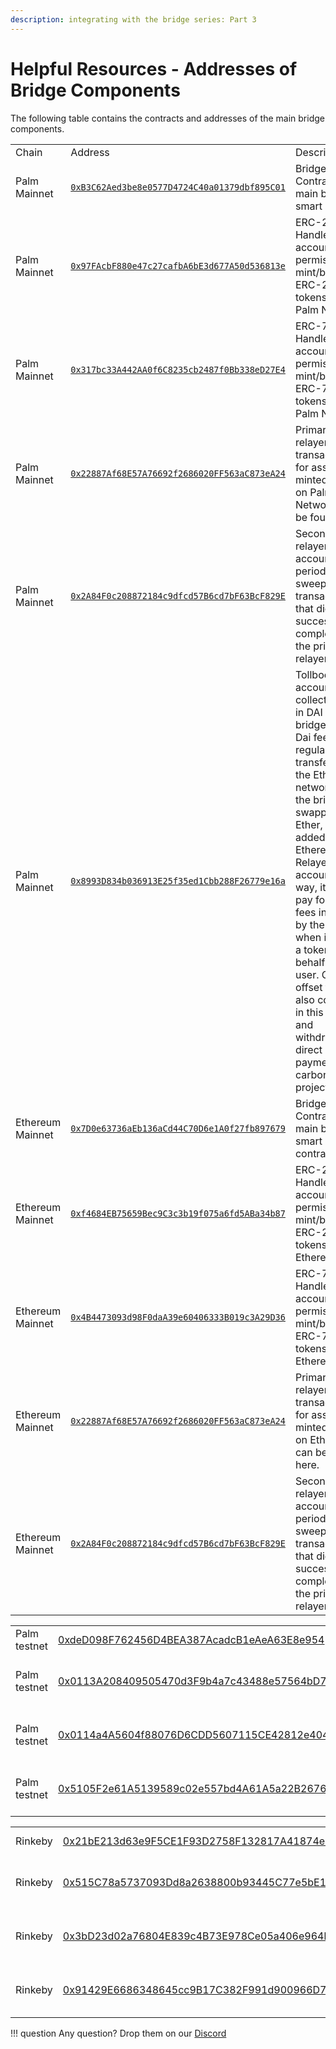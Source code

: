 ```yaml
---
description: integrating with the bridge series: Part 3
---
```


# Helpful Resources - Addresses of Bridge Components

The following table contains the contracts and addresses of the main bridge components.

<table>
  <tr>
   <td>Chain
   </td>
   <td>Address
   </td>
   <td>Description
   </td>
  </tr>
  <tr>
   <td>Palm Mainnet
   </td>
   <td><code><a href="https://explorer.palm.io/address/0xB3C62Aed3be8e0577D4724C40a01379dbf895C01/transactions">0xB3C62Aed3be8e0577D4724C40a01379dbf895C01</a></code>
   </td>
   <td>Bridge Contract - main bridge smart contract
   </td>
  </tr>
  <tr>
   <td>Palm Mainnet
   </td>
   <td><code><a href="https://explorer.palm.io/address/0x97FAcbF880e47c27cafbA6bE3d677A50d536813e/transactions">0x97FAcbF880e47c27cafbA6bE3d677A50d536813e</a></code>
   </td>
   <td>ERC-20 Handler - account given permissions to mint/burn ERC-20 tokens on Palm Network
   </td>
  </tr>
  <tr>
   <td>Palm Mainnet
   </td>
   <td><code><a href="https://explorer.palm.io/address/0x317bc33A442AA0f6C8235cb2487f0Bb338eD27E4/transactions">0x317bc33A442AA0f6C8235cb2487f0Bb338eD27E4</a></code>
   </td>
   <td>ERC-721 Handler - account given permissions to mint/burn ERC-721 tokens on Palm Network
   </td>
  </tr>
  <tr>
   <td>Palm Mainnet
   </td>
   <td><code><a href="https://explorer.palm.io/address/0x22887Af68E57A76692f2686020FF563aC873eA24/transactions">0x22887Af68E57A76692f2686020FF563aC873eA24</a></code>
   </td>
   <td>Primary relayer - transactions for assets minted/burned on Palm Network can be found here
   </td>
  </tr>
  <tr>
   <td>Palm Mainnet
   </td>
   <td><code><a href="https://explorer.palm.io/address/0x2A84F0c208872184c9dfcd57B6cd7bF63BcF829E/transactions">0x2A84F0c208872184c9dfcd57B6cd7bF63BcF829E</a></code>
   </td>
   <td>Secondary relayer - this account periodically sweeps for transactions that did not successfully complete by the primary relayer
   </td>
  </tr>
  <tr>
   <td>Palm Mainnet
   </td>
   <td><code><a href="https://explorer.palm.io/address/0x8993D834b036913E25f35ed1Cbb288F26779e16a/transactions">0x8993D834b036913E25f35ed1Cbb288F26779e16a</a></code>
   </td>
   <td>Tollbooth account that collects fees in DAI from bridge users. Dai fees are regularly transferred to the Ethereum network using the bridge, swapped for Ether, and added to the Ethereum Relayer accounts. This way, it can pay for gas fees incurred by the bridge when it mints a token on behalf of the user. Carbon offset fees are also collected in this account and withdrawn for direct payment to carbon offset projects.
   </td>
  </tr>
  <tr>
   <td>Ethereum Mainnet
   </td>
   <td><code><a href="https://etherscan.io/address/0x7d0e63736aeb136acd44c70d6e1a0f27fb897679">0x7D0e63736aEb136aCd44C70D6e1A0f27fb897679</a></code>
   </td>
   <td>Bridge Contract - main bridge smart contract.
   </td>
  </tr>
  <tr>
   <td>Ethereum Mainnet
   </td>
   <td><code><a href="https://etherscan.io/address/0xf4684eb75659bec9c3c3b19f075a6fd5aba34b87">0xf4684EB75659Bec9C3c3b19f075a6fd5ABa34b87</a></code>
   </td>
   <td>ERC-20 Handler - account given permissions to  mint/burn ERC-20 tokens on Ethereum.
   </td>
  </tr>
  <tr>
   <td>Ethereum Mainnet
   </td>
   <td><code><a href="https://etherscan.io/address/0x4B4473093d98F0daA39e60406333B019c3A29D36">0x4B4473093d98F0daA39e60406333B019c3A29D36</a></code>
   </td>
   <td>ERC-721 Handler - account given permissions to mint/burn ERC-721 tokens on Ethereum.
   </td>
  </tr>
  <tr>
   <td>Ethereum Mainnet
   </td>
   <td><code><a href="https://etherscan.io/address/0x22887af68e57a76692f2686020ff563ac873ea24">0x22887Af68E57A76692f2686020FF563aC873eA24</a></code>
   </td>
   <td>Primary relayer - transactions for assets minted/burned on Ethereum can be found here.
   </td>
  </tr>
  <tr>
   <td>Ethereum Mainnet
   </td>
   <td><code><a href="https://etherscan.io/address/0x2a84f0c208872184c9dfcd57b6cd7bf63bcf829e">0x2A84F0c208872184c9dfcd57B6cd7bF63BcF829E</a></code>
   </td>
   <td>Secondary relayer - this account periodically sweeps for transactions that did not successfully complete on the primary relayer.
   </td>
  </tr>
</table>



<table>
  <tr>
   <td>Palm testnet
   </td>
   <td><a href="https://explorer.palm-uat.xyz/address/0xdeD098F762456D4BEA387AcadcB1eAeA63E8e954/transactions">0xdeD098F762456D4BEA387AcadcB1eAeA63E8e954</a>
   </td>
   <td>Bridge Address
   </td>
  </tr>
  <tr>
   <td>Palm testnet
   </td>
   <td><a href="https://explorer.palm-uat.xyz/address/0x0113A208409505470d3F9b4a7c43488e57564bD7/transactions">0x0113A208409505470d3F9b4a7c43488e57564bD7</a>
   </td>
   <td>ERC-20 Handler Address
   </td>
  </tr>
  <tr>
   <td>Palm testnet
   </td>
   <td><a href="https://explorer.palm-uat.xyz/address/0x0114a4A5604f88076D6CDD5607115CE42812e404/transactions">0x0114a4A5604f88076D6CDD5607115CE42812e404</a>
   </td>
   <td>ERC-721 Handler Address
   </td>
  </tr>
  <tr>
   <td>Palm testnet
   </td>
   <td><a href="https://explorer.palm-uat.xyz/address/0x5105F2e61A5139589c02e557bd4A61A5a22B2676/transactions">0x5105F2e61A5139589c02e557bd4A61A5a22B2676</a>
   </td>
   <td>ERC-1155 Handler Address
   </td>
  </tr>
</table>

<table>
  <tr>
   <td>Rinkeby
   </td>
   <td><a href="https://rinkeby.etherscan.io/address/0x21bE213d63e9F5CE1F93D2758F132817A41874e1">0x21bE213d63e9F5CE1F93D2758F132817A41874e1</a>
   </td>
   <td>Bridge Address
   </td>
  </tr>
  <tr>
   <td>Rinkeby
   </td>
   <td><a href="https://rinkeby.etherscan.io/address/0x515C78a5737093Dd8a2638800b93445C77e5bE1D">0x515C78a5737093Dd8a2638800b93445C77e5bE1D</a>
   </td>
   <td>ERC-20 Handler Address
   </td>
  </tr>
  <tr>
   <td>Rinkeby
   </td>
   <td><a href="https://rinkeby.etherscan.io/address/0x3bd23d02a76804e839c4b73e978ce05a406e964b">0x3bD23d02a76804E839c4B73E978Ce05a406e964b</a>
   </td>
   <td>ERC-721 Handler Address
   </td>
  </tr>
  <tr>
   <td>Rinkeby
   </td>
   <td><a href="https://rinkeby.etherscan.io/address/0x91429e6686348645cc9b17c382f991d900966d7d">0x91429E6686348645cc9B17C382F991d900966D7D</a>
   </td>
   <td>ERC-1155 Handler Address
   </td>
  </tr>
</table>


!!! question
    Any question? Drop them on our [Discord](https://discord.gg/grcpwNRxVj)
